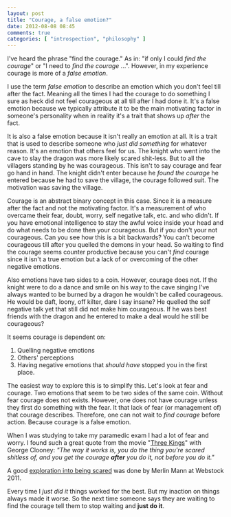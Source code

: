 ```yaml
---
layout: post
title: "Courage, a false emotion?"
date: 2012-08-08 08:45
comments: true
categories: [ "introspection", "philosophy" ]
---
```

I've heard the phrase "find the courage." As in: "if only I could *find the courage*" or "I need to *find the courage* ...". However, in my experience courage is more of a *false emotion*.

I use the term *false emotion* to describe an emotion which you don't feel till after the fact. Meaning all the times I had the courage to do something I sure as heck did not feel courageous at all till after I had done it. It's a false emotion because we typically attribute it to be the main motivating factor in someone's personality when in reality it's a trait that shows up *after* the fact.

It is also a false emotion because it isn't really an emotion at all. It is a trait that is used to describe someone who *just did something* for whatever reason. It's an emotion that others feel for us. The knight who went into the cave to slay the dragon was more likely scared shit-less. But to all the villagers standing by he was courageous. This isn't to say courage and fear go hand in hand. The knight didn't enter because he *found the courage* he entered because he had to save the village, the courage followed suit. The motivation was saving the village.

<!-- more -->

Courage is an abstract binary concept in this case. Since it is a measure after the fact and not the motivating factor. It's a measurement of who overcame their fear, doubt, worry, self negative talk, etc. and who didn't. If you have emotional intelligence to stay the awful voice inside your head and do what needs to be done then your courageous. But if you don't your not courageous. Can you see how this is a bit backwards? You can't become courageous till after you quelled the demons in your head. So waiting to find the courage seems counter productive because you can't *find* courage since it isn't a true emotion but a lack of or overcoming of the other negative emotions. 

Also emotions have two sides to a coin. However, courage does not. If the knight were to do a dance and smile on his way to the cave singing I've always wanted to be burned by a dragon he wouldn't be called courageous. He would be daft, loony, off kilter, dare I say insane? He quelled the self negative talk yet that still did not make him courageous. If he was best friends with the dragon and he entered to make a deal would he still be courageous?

It seems courage is dependent on:

1. Quelling negative emotions
2. Others' perceptions
3. Having negative emotions that *should have* stopped you in the first place.

The easiest way to explore this is to simplify this. Let's look at fear and courage. Two emotions that seem to be two sides of the same coin. Without fear courage does not exists. However, one does not have courage unless they first do something with the fear. It that lack of fear (or management of) that courage describes. Therefore, one can not wait to *find courage* before action. Because courage is a false emotion. 

When I was studying to take my paramedic exam I had a lot of fear and worry. I found such a great quote from the movie "[Three Kings][1]" with George Clooney: _"The way it works is, you do the thing you're scared shitless of, and you get the courage **after** you do it, not before you do it."_

A good [exploration into being scared][2] was done by Merlin Mann at Webstock 2011.

Every time I *just did it* things worked for the best. But my inaction on things always made it worse. So the next time someone says they are waiting to find the courage tell them to stop waiting and **just do it**.

[1]: http://www.imdb.com/title/tt0120188/
[2]: http://www.youtube.com/watch?v=Lk0hSeQ5s_k
